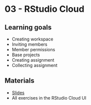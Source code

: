 # 03 - RStudio Cloud

## Learning goals

- Creating workspace
- Inviting members
- Member permissions
- Base projects
- Creating assignment
- Collecting assignment

## Materials

- [Slides](https://rstudio-conf-2020.github.io/design-ds-classroom/materials/03-rstudio-cloud/slides/03-rstudio-cloud.html#1)
- All exercises in the RStudio Cloud UI